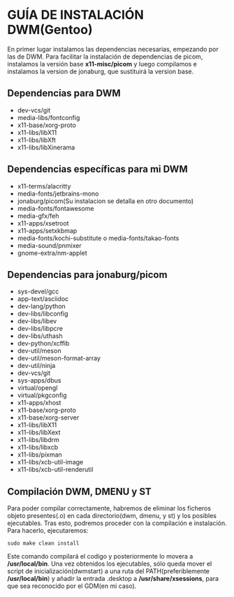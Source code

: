 # GUÍA DE INSTALACIÓN DWM(Gentoo)
En primer lugar instalamos las dependencias necesarias, empezando por las de DWM. Para facilitar la instalación de dependencias de picom, instalamos la versión base **x11-misc/picom** y luego compilamos e instalamos la version de jonaburg, que sustituirá la version base.
## Dependencias para DWM
* dev-vcs/git
* media-libs/fontconfig
* x11-base/xorg-proto
* x11-libs/libX11
* x11-libs/libXft
* x11-libs/libXinerama
## Dependencias específicas para mi DWM
* x11-terms/alacritty
* media-fonts/jetbrains-mono
* jonaburg/picom(Su instalacion se detalla en otro documento)
* media-fonts/fontawesome
* media-gfx/feh
* x11-apps/xsetroot
* x11-apps/setxkbmap
* media-fonts/kochi-substitute o media-fonts/takao-fonts
* media-sound/pnmixer
* gnome-extra/nm-applet
## Dependencias para jonaburg/picom
* sys-devel/gcc
* app-text/asciidoc				
* dev-lang/python				
* dev-libs/libconfig				
* dev-libs/libev				
* dev-libs/libpcre				
* dev-libs/uthash				
* dev-python/xcffib				
* dev-util/meson				
* dev-util/meson-format-array				
* dev-util/ninja				
* dev-vcs/git				
* sys-apps/dbus				
* virtual/opengl				
* virtual/pkgconfig				
* x11-apps/xhost				
* x11-base/xorg-proto				
* x11-base/xorg-server				
* x11-libs/libX11				
* x11-libs/libXext				
* x11-libs/libdrm				
* x11-libs/libxcb				
* x11-libs/pixman				
* x11-libs/xcb-util-image				
* x11-libs/xcb-util-renderutil
## Compilación DWM, DMENU y ST
Para poder compilar correctamente, habremos de eliminar los ficheros objeto presentes(.o) en cada directorio(dwm, dmenu, y st) y los posibles ejecutables. Tras esto, podremos proceder con la compilación e instalación. Para hacerlo, ejecutaremos:
```
sudo make clean install
```
Este comando compilará el codigo y posteriormente lo movera a **/usr/local/bin**. Una vez obtenidos los ejecutables, sólo queda mover el script de inicialización(dwmstart) a una ruta del PATH(preferiblemente **/usr/local/bin**) y añadir la entrada .desktop a **/usr/share/xsessions**, para que sea reconocido por el GDM(en mi caso).
